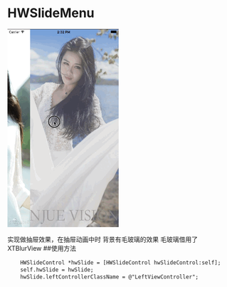 # HWSlideMenu

![image](https://github.com/HoChiu/HWGIF/blob/master/hwSlideMin.gif )  

实现做抽屉效果，在抽屉动画中时 背景有毛玻璃的效果
毛玻璃借用了 XTBlurView
##使用方法
```objc
    HWSlideControl *hwSlide = [HWSlideControl hwSlideControl:self];
    self.hwSlide = hwSlide;
    hwSlide.leftControllerClassName = @"LeftViewController";
```
